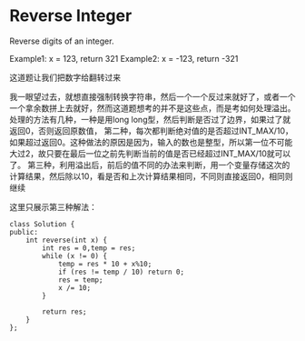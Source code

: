 Reverse Integer
==============
Reverse digits of an integer.

Example1: x = 123, return 321
Example2: x = -123, return -321

这道题让我们把数字给翻转过来

我一眼望过去，就想直接强制转换字符串，然后一个一个反过来就好了，或者一个一个拿余数拼上去就好，然而这道题想考的并不是这些点，而是考如何处理溢出。
处理的方法有几种，一种是用long long型，然后判断是否过了边界，如果过了就返回0，否则返回原数值，
第二种，每次都判断绝对值的是否超过INT_MAX/10，如果超过返回0。这种做法的原因是因为，输入的数也是整型，所以第一位不可能大过2，故只要在最后一位之前先判断当前的值是否已经超过INT_MAX/10就可以了。
第三种，利用溢出后，前后的值不同的办法来判断，用一个变量存储这次的计算结果，然后除以10，看是否和上次计算结果相同，不同则直接返回0，相同则继续

这里只展示第三种解法：
```
class Solution {
public:
    int reverse(int x) {
        int res = 0,temp = res;
        while (x != 0) {
            temp = res * 10 + x%10;
            if (res != temp / 10) return 0;
            res = temp;
            x /= 10;
        }

        return res;
    }
};
```
